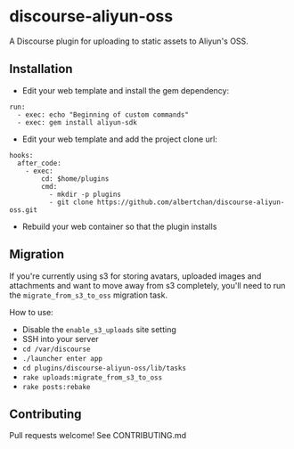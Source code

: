 discourse-aliyun-oss
====================

A Discourse plugin for uploading to static assets to Aliyun's OSS.

## Installation

* Edit your web template and install the gem dependency:

```
run:
  - exec: echo "Beginning of custom commands"
  - exec: gem install aliyun-sdk
```

* Edit your web template and add the project clone url:

```
hooks:
  after_code:
    - exec:
        cd: $home/plugins
        cmd:
          - mkdir -p plugins
          - git clone https://github.com/albertchan/discourse-aliyun-oss.git
```

* Rebuild your web container so that the plugin installs

## Migration

If you're currently using s3 for storing avatars, uploaded images and
attachments and want to move away from s3 completely, you'll need to run the
`migrate_from_s3_to_oss` migration task.

How to use:

* Disable the `enable_s3_uploads` site setting
* SSH into your server
* `cd /var/discourse`
* `./launcher enter app`
* `cd plugins/discourse-aliyun-oss/lib/tasks`
* `rake uploads:migrate_from_s3_to_oss`
* `rake posts:rebake`

## Contributing

Pull requests welcome! See CONTRIBUTING.md
